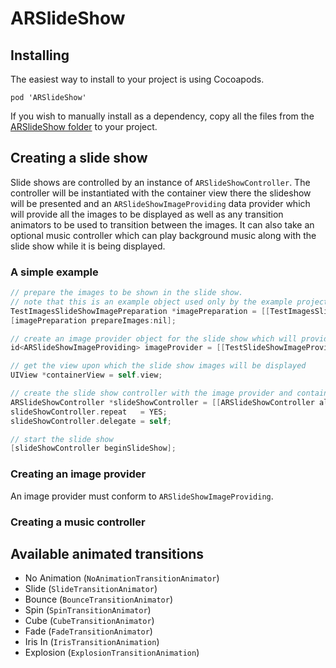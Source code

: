 # ARSlideShow


## Installing

The easiest way to install to your project is using Cocoapods.

`pod 'ARSlideShow'`

If you wish to manually install as a dependency, copy all the files from the [ARSlideShow folder](ARSlideShow/) to your project.



## Creating a slide show

Slide shows are controlled by an instance of `ARSlideShowController`. 
The controller will be instantiated with the container view there the slideshow will be presented and an `ARSlideShowImageProviding` data provider which will provide all the images to be displayed as well as any transition animators to be used to transition between the images.
It can also take an optional music controller which can play background music along with the slide show while it is being displayed.



### A simple example

``` objective-c
// prepare the images to be shown in the slide show.
// note that this is an example object used only by the example project and not a part of ARSlideShow
TestImagesSlideShowImagePreparation *imagePreparation = [[TestImagesSlideShowImagePreparation alloc] init];
[imagePreparation prepareImages:nil];

// create an image provider object for the slide show which will provide the images to be displayed and the transitions to use between the provided images
id<ARSlideShowImageProviding> imageProvider = [[TestSlideShowImageProvider alloc] initWithImages:imagePreparation.images];

// get the view upon which the slide show images will be displayed
UIView *containerView = self.view;

// create the slide show controller with the image provider and container view
ARSlideShowController *slideShowController = [[ARSlideShowController alloc] initWithImageProvider:imageProvider containerView:containerView musicController:nil];
slideShowController.repeat   = YES;
slideShowController.delegate = self;

// start the slide show
[slideShowController beginSlideShow];
```

### Creating an image provider

An image provider must conform to `ARSlideShowImageProviding`.




### Creating a music controller




## Available animated transitions

* No Animation (`NoAnimationTransitionAnimator`)
* Slide (`SlideTransitionAnimator`)
* Bounce (`BounceTransitionAnimator`)
* Spin (`SpinTransitionAnimator`)
* Cube (`CubeTransitionAnimator`)
* Fade (`FadeTransitionAnimator`)
* Iris In (`IrisTransitionAnimation`)
* Explosion (`ExplosionTransitionAnimation`)
